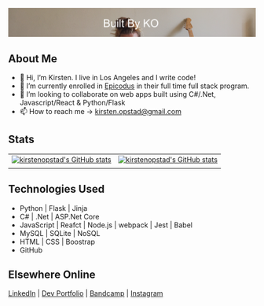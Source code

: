   <!---
  kirstenopstad/kirstenopstad is a ✨ special ✨ repository because its `README.md` (this file) appears on your GitHub profile.
  You can click the Preview link to take a look at your changes.
  --->


[![Header](img/ko-couch.png)](https://built-by-ko.web.app/)
## About Me
- 👋 Hi, I’m Kirsten. I live in Los Angeles and I write code!
- 🌱 I’m currently enrolled in [Epicodus](https://www.epicodus.com/) in their full time full stack program.
- 💞️ I’m looking to collaborate on web apps built using C#/.Net, Javascript/React & Python/Flask
- 📫 How to reach me -> kirsten.opstad@gmail.com

## Stats
| | |
|:---:|:---:|
| [![kirstenopstad's GitHub stats](https://github-readme-stats.vercel.app/api?username=kirstenopstad&theme=dark&show_icons=true)](https://github.com/anuraghazra/github-readme-stats) | [![kirstenopstad's GitHub stats](https://github-readme-stats.vercel.app/api/top-langs?username=kirstenopstad&theme=dark&show_icons=true&locale=en&layout=compact)](https://github.com/anuraghazra/github-readme-stats) |
| | |

## Technologies Used
* Python | Flask | Jinja
* C# | .Net | ASP.Net Core
* JavaScript | Reafct | Node.js | webpack | Jest | Babel
* MySQL | SQLite | NoSQL 
* HTML | CSS | Boostrap
* GitHub


## Elsewhere Online

[LinkedIn](https://www.linkedin.com/in/kirstenopstad/) |  [Dev Portfolio](https://built-by-ko.web.app/) | [Bandcamp](https://kirstenopstad.bandcamp.com/) | [Instagram](https://www.instagram.com/kirstenopstad/) 
